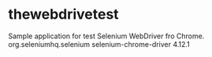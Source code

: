 # thewebdrivetest
Sample application for test Selenium WebDriver fro Chrome.
<dependencies>
    <dependency>
        <groupId>org.seleniumhq.selenium</groupId>
        <artifactId>selenium-chrome-driver</artifactId>
        <version>4.12.1</version>
    </dependency>
